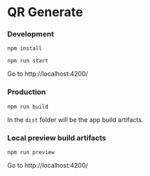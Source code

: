 # QR Generate

### Development

```
npm install
```

```
npm run start
```

Go to http://localhost:4200/

### Production 

```
npm run build
```

In the `dist` folder will be the app build artifacts.

### Local preview build artifacts

```
npm run preview
```

Go to http://localhost:4200/

